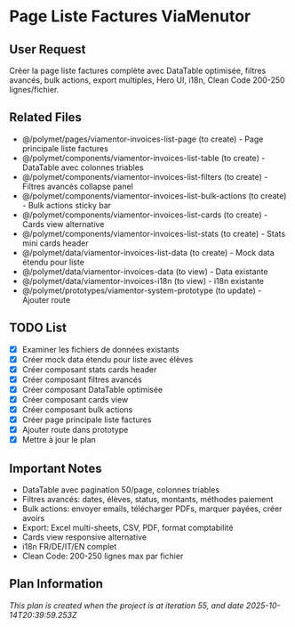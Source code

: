 # Page Liste Factures ViaMenutor

## User Request
Créer la page liste factures complète avec DataTable optimisée, filtres avancés, bulk actions, export multiples, Hero UI, i18n, Clean Code 200-250 lignes/fichier.

## Related Files
- @/polymet/pages/viamentor-invoices-list-page (to create) - Page principale liste factures
- @/polymet/components/viamentor-invoices-list-table (to create) - DataTable avec colonnes triables
- @/polymet/components/viamentor-invoices-list-filters (to create) - Filtres avancés collapse panel
- @/polymet/components/viamentor-invoices-list-bulk-actions (to create) - Bulk actions sticky bar
- @/polymet/components/viamentor-invoices-list-cards (to create) - Cards view alternative
- @/polymet/components/viamentor-invoices-list-stats (to create) - Stats mini cards header
- @/polymet/data/viamentor-invoices-list-data (to create) - Mock data étendu pour liste
- @/polymet/data/viamentor-invoices-data (to view) - Data existante
- @/polymet/data/viamentor-invoices-i18n (to view) - i18n existante
- @/polymet/prototypes/viamentor-system-prototype (to update) - Ajouter route

## TODO List
- [x] Examiner les fichiers de données existants
- [x] Créer mock data étendu pour liste avec élèves
- [x] Créer composant stats cards header
- [x] Créer composant filtres avancés
- [x] Créer composant DataTable optimisée
- [x] Créer composant cards view
- [x] Créer composant bulk actions
- [x] Créer page principale liste factures
- [x] Ajouter route dans prototype
- [x] Mettre à jour le plan

## Important Notes
- DataTable avec pagination 50/page, colonnes triables
- Filtres avancés: dates, élèves, status, montants, méthodes paiement
- Bulk actions: envoyer emails, télécharger PDFs, marquer payées, créer avoirs
- Export: Excel multi-sheets, CSV, PDF, format comptabilité
- Cards view responsive alternative
- i18n FR/DE/IT/EN complet
- Clean Code: 200-250 lignes max par fichier

  
## Plan Information
*This plan is created when the project is at iteration 55, and date 2025-10-14T20:39:59.253Z*
